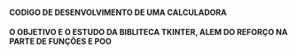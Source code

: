 #### CODIGO DE DESENVOLVIMENTO DE UMA CALCULADORA 
#### O OBJETIVO E O ESTUDO DA BIBLITECA TKINTER, ALEM DO REFORÇO NA PARTE DE FUNÇÕES E POO
